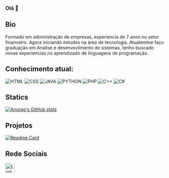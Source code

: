 ### Olá 👋

## Bio

Formado em administração de empresas, experiencia de 7 anos no setor financeiro. Agora iniciando estudos na área de tecnologia.
Atualemtne faço graduação em Analise e desenvovlimento de sistemas, tenho buscado novas experiencias no aprendizado de linguagens de programação.

## Conhecimento atual:

![HTML](https://img.shields.io/badge/HTML5-E34F26?style=for-the-badge&logo=html5&logoColor=white)
![CSS](https://img.shields.io/badge/CSS3-1572B6?style=for-the-badge&logo=css3&logoColor=white)
![JAVA](https://img.shields.io/badge/JavaScript-323330?style=for-the-badge&logo=javascript&logoColor=F7DF1E)
![PYTHON](https://img.shields.io/badge/Python-FFD43B?style=for-the-badge&logo=python&logoColor=blue)
![PHP](https://img.shields.io/badge/PHP-777BB4?style=for-the-badge&logo=php&logoColor=white)
![C++](https://img.shields.io/badge/C%2B%2B-00599C?style=for-the-badge&logo=c%2B%2B&logoColor=white)
![C#](https://img.shields.io/badge/C%23-239120?style=for-the-badge&logo=c-sharp&logoColor=white)

## Statics
[![Anurag's GitHub stats](https://github-readme-stats.vercel.app/api?username=lucasasantos92&theme=dark)](https://github.com/anuraghazra/github-readme-stats)

## Projetos

[![Readme Card](https://github-readme-stats.vercel.app/api/pin/?username=lucasasantos92&repo=lucasasantos92.github.io)](https://github.com/anuraghazra/github-readme-stats)

## Rede Sociais

[<img src='https://img.shields.io/badge/LinkedIn-0077B5?style=for-the-badge&logo=linkedin&logoColor=white' alt='Linkedin' height='30'>](linkedin.com/in/lucas-reis-santos)
